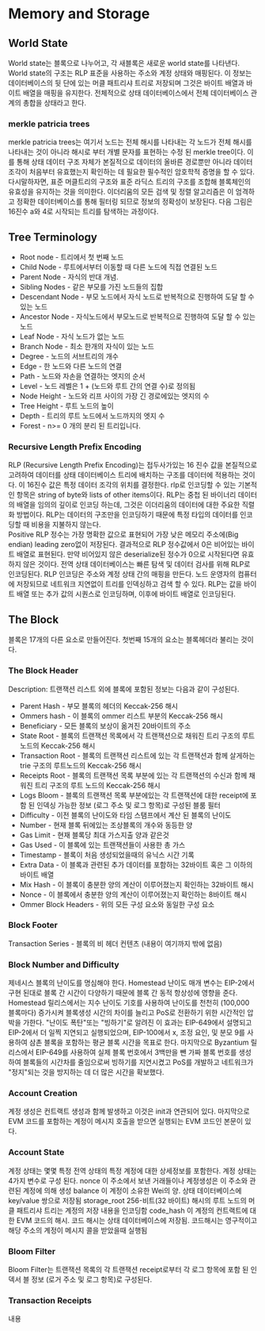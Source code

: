 # Memory and Storage


## World State
 World state는 블록으로 나누어고, 각 새블록은 새로운 world state를 나타낸다. World state의 구조는 RLP 표준을 사용하는 주소와 계정 상태와 매핑된다. 이 정보는 데이터베이스의 뒷 단에 있는 머클 패트리샤 트리로 저장되며 그것은 바이트 배열과 바이트 배열을 매핑을 유지한다. 전체적으로 상태 데이터베이스에서 전체 데이터베이스 관계의 총합을 상태라고 한다.

### merkle patricia trees
 merkle patricia trees는 여기서 노드는 전체 해시를 나타내는 각 노드가 전체 해시를 나타내는 것이 아니라 해시로 부터 개별 문자를 표현하는 수정 된 merkle tree이다. 이를 통해 상태 데이터 구조 자체가 본질적으로 데이터의 올바른 경로뿐만 아니라 데이터 조각이 처음부터 유효했는지 확인하는 데 필요한 필수적인 암호학적 증명을 할 수 있다. 다시말하자면, 표준 머클트리의 구조와 표준 라딕스 트리의 구조를 조합해 블록체인의 유효성을 유지하는 것을 의미한다. 이더리움의 모든 검색 및 정렬 알고리즘은 이 엄격하고 정확한 데이터베이스를 통해 필터링 되므로 정보의 정확성이 보장된다. 다음 그림은 16진수 a와 4로 시작되는 트리를 탐색하는 과정이다.

## Tree Terminology
- Root node - 트리에서 첫 번째 노드
- Child Node -  루트에서부터 이동할 때 다른 노드에 직접 연결된 노드
- Parent Node - 자식의 반대 개념.
- Sibling Nodes - 같은 부모를 가진 노드들의 집합
- Descendant Node - 부모 노드에서 자식 노드로 반복적으로 진행하여 도달 할 수있는 노드
- Ancestor Node - 자식노드에서 부모노드로 반복적으로 진행하여 도달 할 수 있는 노드
- Leaf Node - 자식 노드가 없는 노드
- Branch Node - 최소 한개의 자식이 있는 노드
- Degree - 노드의 서브트리의 개수
- Edge - 한 노드와 다른 노드의 연결
- Path - 노드와 자손을 연결하는 엣지의 순서
- Level - 노드 레벨은 1 + (노드와 루트 간의 연결 수)로 정의됨
- Node Height - 노드와 리프 사이의 가장 긴 경로에있는 엣지의 수
- Tree Height - 루트 노드의 높이
- Depth - 트리의 루트 노드에서 노드까지의 엣지 수
- Forest - n>= 0 개의 분리 된 트리입니다.

### Recursive Length Prefix Encoding
 RLP (Recursive Length Prefix Encoding)는 접두사가있는 16 진수 값을 본질적으로 고려하여 데이터를 상태 데이터베이스 트리에 배치하는 구조를 데이터에 적용하는 것이다. 이 16진수 값은 특정 데이터 조각의 위치를 결정한다. rlp로 인코딩할 수 있는 기본적인 항목은 string of byte와 lists of other items이다.
 RLP는 중첩 된 바이너리 데이터의 배열을 임의의 깊이로 인코딩 하는데, 그것은 이더리움의 데이터에 대한 주요한 직렬화 방법이다. RLP는 데이터의 구조만을 인코딩하기 때문에 특정 타입의 데이터를 인코딩할 때 비용을 지불하지 않는다.  
 Positive RLP 정수는 가장 명확한 값으로 표현되어 가장 낮은 메모리 주소에(Big endian) leading zero없이 저장된다. 결과적으로 RLP 정수값에서 0은 비어있는 바이트 배열로 표현된다. 만약 비어있지 않은 deserialize된 정수가 0으로 시작된다면 유효하지 않은 것이다.
 전역 상태 데이터베이스는 빠른 탐색 및 데이터 검사를 위해 RLP로 인코딩된다. RLP 인코딩은 주소와 계정 상태 간의 매핑을 만든다. 노드 운영자의 컴퓨터에 저장되므로 네트워크 지연없이 트리를 인덱싱하고 검색 할 수 있다. RLP는 값을 바이트 배열 또는 추가 값의 시퀀스로 인코딩하며, 이후에 바이트 배열로 인코딩된다.

## The Block
 블록은 17개의 다른 요소로 만들어진다. 첫번째 15개의 요소는 블록헤더라 불리는 것이다.

### The Block Header
 Description: 트랜잭션 리스트 외에 블록에 포함된 정보는 다음과 같이 구성된다.
- Parent Hash - 부모 블록의 헤더의 Keccak-256 해시
- Ommers hash - 이 블록의 ommer 리스트 부분의 Keccak-256 해시
- Beneficiary - 모든 블록의 보상이 옮겨진 20바이트의 주소
- State Root - 블록의 트랜잭션 목록에서 각 트랜잭션으로 채워진 트리 구조의 루트 노드의 Keccak-256 해시
- Transaction Root - 블록의 트랜잭션 리스트에 있는 각 트랜잭션과 함께 살게하는 trie 구조의 루트노드의 Keccak-256 해시
- Receipts Root - 블록의 트랜잭션 목록 부분에 있는 각 트랜잭션의 수신과 함께 채워진 트리 구조의 루트 노드의 Keccak-256 해시
- Logs Bloom - 블록의 트랜잭션 목록 부분에있는 각 트랜잭션에 대한 receipt에 포함 된 인덱싱 가능한 정보 (로그 주소 및 로그 항목)로 구성된 블룸 필터
- Difficulty - 이전 블록의 난이도와 타임 스탬프에서 계산 된 블록의 난이도
- Number - 현재 블록 뒤에있는 조상블록의 개수와 동등한 양
- Gas Limit - 현재 블록당 최대 가스지출 양과 같은것
- Gas Used - 이 블록에 있는 트랜잭션들이 사용한 총 가스
- Timestamp - 블록이 처음 생성되었을때의 유닉스 시간 기록
- Extra Data - 이 블록과 관련된 추가 데이터를 포함하는 32바이트 혹은 그 이하의 바이트 배열
- Mix Hash - 이 블록이 충분한 양의 계산이 이루어졌는지 확인하는 32바이트 해시
- Nonce - 이 블록에서 충분한 양의 계산이 이루어졌는지 확인하는 8바이트 해시
- Ommer Block Headers -  위의 모든 구성 요소와 동일한 구성 요소

### Block Footer
 Transaction Series - 블록의 비 헤더 컨텐츠 (내용이 여기까지 밖에 없음)
 
### Block Number and Difficulty
 제네시스 블록의 난이도를 명심해야 한다. Homestead 난이도 매개 변수는 EIP-2에서 구현 된대로 블록 간 시간이 다양하기 때문에 블록 간 동적 항상성에 영향을 준다. Homestead  릴리스에서는 지수 난이도 기호를 사용하여 난이도를 천천히 (100,000 블록마다) 증가시켜 블록생성 시간의 차이를 늘리고 PoS로 전환하기 위한 시간적인 압박을 가한다. "난이도 폭탄"또는 "빙하기"로 알려진 이 효과는 EIP-649에서 설명되고 EIP-2에서 더 일찍 지연되고 실행되었으며, EIP-100에서 x, 조정 요인, 및 분모 9를 사용하여 삼촌 블록을 포함하는 평균 블록 시간을 목표로 한다. 마지막으로 Byzantium 릴리스에서 EIP-649를 사용하여 실제 블록 번호에서 3백만을 뺀 가짜 블록 번호를 생성하여 블록들의 시간차를 줄임으로써 빙하기를 지연시켰고 PoS를 개발하고 네트워크가 "정지"되는 것을 방지하는 데 더 많은 시간을 확보했다.

### Account Creation
 계정 생성은 컨트랙트 생성과 함께 발생하고 이것은 init과 연관되어 있다. 마지막으로 EVM 코드를 포함하는 계정이 메시지 호출을 받으면 실행되는 EVM 코드인 본문이 있다.

### Account State
 계정 상태는 몇몇 특정 전역 상태의 특정 계정에 대한 상세정보를 포함한다. 계정 상태는 4가지 변수로 구성 된다.
nonce 이 주소에서 보낸 거래들이나 계정생성은 이 주소와 관련된 계정에 의해 생성
balance 이 계정이 소유한 Wei의 양. 상태 데이터베이스에 key/value 쌍으로 저장됨
storage_root 256-비트(32 바이트) 해시의 루트 노드의 머클 패트리샤 트리는 계정의 저장 내용을 인코딩함
code_hash 이 계정의 컨트랙트에 대한 EVM 코드의 해시. 코드 해시는 상태 데이터베이스에 저장됨. 코드해시는 영구적이고 해당 주소의 계정이 메시지 콜을 받았을때 실행됨

### Bloom Filter
 Bloom Filter는 트랜잭션 목록의 각 트랜잭션 receipt로부터 각 로그 항목에 포함 된 인덱서 블 정보 (로거 주소 및 로그 항목)로 구성된다.
### Transaction Receipts
내용 
